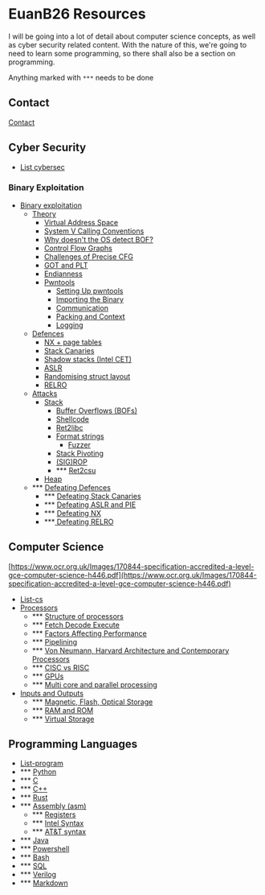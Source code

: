 # EuanB26 Resources

I will be going into a lot of detail about computer science concepts, as well as cyber security related content. With the nature of this, we're going to need to learn some programming, so there shall also be a section on programming.

Anything marked with `***` needs to be done 

## Contact

[Contact](contact.md)

## Cyber Security

* [List cybersec](cybersec/list-cybersec.md)

### Binary Exploitation

* [Binary exploitation](cybersec/binary-exploitation/)
  * [Theory](cybersec/binary-exploitation/theory/)
    * [Virtual Address Space](cybersec/binary-exploitation/theory/virtual-address-space.md)
    * [System V Calling Conventions](cybersec/binary-exploitation/theory/system-v-calling-conventions.md)
    * [Why doesn't the OS detect BOF?](cybersec/binary-exploitation/theory/side-note-os-doesnt-detect-bof.md)
    * [Control Flow Graphs](cybersec/binary-exploitation/theory/control-flow-graphs.md)
    * [Challenges of Precise CFG](cybersec/binary-exploitation/theory/challenges-of-precise-cfg.md)
    * [GOT and PLT](cybersec/binary-exploitation/theory/got-and-plt.md)
    * [Endianness](cybersec/binary-exploitation/theory/endianness.md)
    * [Pwntools](cybersec/binary-exploitation/theory/pwntools/)
      * [Setting Up pwntools](cybersec/binary-exploitation/theory/pwntools/setting-up-pwntools.md)
      * [Importing the Binary](cybersec/binary-exploitation/theory/pwntools/importing-the-binary.md)
      * [Communication](cybersec/binary-exploitation/theory/pwntools/communication.md)
      * [Packing and Context](cybersec/binary-exploitation/theory/pwntools/packing.md)
      * [Logging](cybersec/binary-exploitation/theory/pwntools/logging.md)
  * [Defences](cybersec/binary-exploitation/untitled/)
    * [NX + page tables](cybersec/binary-exploitation/untitled/nx.md)
    * [Stack Canaries](cybersec/binary-exploitation/untitled/stack-canaries.md)
    * [Shadow stacks \(Intel CET\)](cybersec/binary-exploitation/untitled/defence-shadow-stacks-intel-cet.md)
    * [ASLR](cybersec/binary-exploitation/untitled/aslr.md)
    * [Randomising struct layout](cybersec/binary-exploitation/untitled/defence-randomising-struct-layout.md)
    * [RELRO](cybersec/binary-exploitation/untitled/relro.md)
  * [Attacks](cybersec/binary-exploitation/attacks/)
    * [Stack](cybersec/binary-exploitation/attacks/stack/)
      * [Buffer Overflows \(BOFs\)](cybersec/binary-exploitation/attacks/stack/buffer-overflows-bofs.md)
      * [Shellcode](cybersec/binary-exploitation/attacks/stack/shellcode.md)
      * [Ret2libc](cybersec/binary-exploitation/attacks/stack/ret2libc.md)
      * [Format strings](cybersec/binary-exploitation/attacks/stack/format-strings/)
        * [Fuzzer](cybersec/binary-exploitation/attacks/stack/format-strings/fuzzer.md)
      * [Stack Pivoting](cybersec/binary-exploitation/attacks/stack/stack-pivotting.md)
      * [\(SIG\)ROP](cybersec/binary-exploitation/attacks/stack/sigrop.md)
      * \*\*\* [Ret2csu](cybersec/binary-exploitation/attacks/stack/ret2csu.md) 
    * [Heap](cybersec/binary-exploitation/attacks/heap.md)
  * \*\*\* [Defeating Defences](cybersec/binary-exploitation/defeating-defences/)
    * \*\*\* [Defeating Stack Canaries](cybersec/binary-exploitation/defeating-defences/defeating-stack-canaries.md)
    * \*\*\* [Defeating ASLR and PIE](cybersec/binary-exploitation/defeating-defences/defeating-aslr-and-pie.md)
    * \*\*\* [Defeating NX](cybersec/binary-exploitation/defeating-defences/defeating-nx.md)
    * \*\*\*[ Defeating RELRO](cybersec/binary-exploitation/defeating-defences/defeating-relro.md)

## Computer Science

[https://www.ocr.org.uk/Images/170844-specification-accredited-a-level-gce-computer-science-h446.pdf](https://www.ocr.org.uk/Images/170844-specification-accredited-a-level-gce-computer-science-h446.pdf)

* [List-cs](computer-science/list-cs.md)
* [Processors](computer-science/processors/)
  * \*\*\* [Structure of processors](computer-science/processors/structure-of-processors.md)
  * \*\*\* [Fetch Decode Execute](computer-science/processors/fetch-decode-execute.md)
  * \*\*\* [Factors Affecting Performance](computer-science/processors/factors-affecting-performance.md)
  * \*\*\* [Pipelining](computer-science/processors/pipelining.md)
  * \*\*\* [Von Neumann, Harvard Architecture and Contemporary Processors](computer-science/processors/von-neumann-harvard-architecture-adn-contemporary-processors.md)
  * \*\*\* [CISC vs RISC](computer-science/processors/cisc-vs-risc.md)
  * \*\*\* [GPUs](computer-science/processors/gpus.md)
  * \*\*\* [Multi core and parallel processing](computer-science/processors/multi-core-and-parallel-processing.md)
* [Inputs and Outputs](computer-science/inputs-and-outputs/)
  * \*\*\* [Magnetic, Flash, Optical Storage](computer-science/inputs-and-outputs/magnetic-flash-optical-storage.md)
  * \*\*\* [RAM and ROM](computer-science/inputs-and-outputs/ram-and-rom.md)
  * \*\*\* [Virtual Storage](computer-science/inputs-and-outputs/virtual-storage.md)

## Programming Languages

* [List-program](programming/list-program.md)
* \*\*\* [Python](programming/python.md)
* \*\*\* [C](programming/c.md)
* \*\*\* [C++](programming/c++.md)
* \*\*\* [Rust](programming/rust.md)
* \*\*\* [Assembly \(asm\)](programming/assembly-asm/)
  * \*\*\* [Registers](programming/assembly-asm/registers.md)
  * \*\*\* [Intel Syntax](programming/assembly-asm/intel-syntax.md)
  * \*\*\* [AT&T syntax](programming/assembly-asm/at-and-t-syntax.md)
* \*\*\* [Java](programming/java.md)
* \*\*\* [Powershell](programming/powershell.md)
* \*\*\* [Bash](programming/bash.md)
* \*\*\* [SQL](programming/sql.md)
* \*\*\* [Verilog](programming/verilog.md)
* \*\*\* [Markdown](programming/markdown.md)



